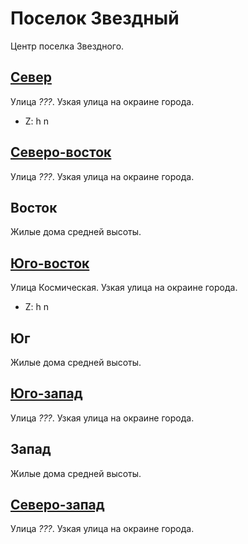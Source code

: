 # Поселок Звездный

Центр поселка Звездного.

## [Север](./09580070.md)

Улица *???*.
Узкая улица на окраине города.

* Z:    h   n

## [Северо-восток](./09590075.md)

Улица *???*.
Узкая улица на окраине города.

## Восток

Жилые дома средней высоты.

## [Юго-восток](./09590090.md)

Улица Космическая.
Узкая улица на окраине города.

* Z:    h   n

## Юг

Жилые дома средней высоты.

## [Юго-запад](./10565020.md)

Улица *???*.
Узкая улица на окраине города.

## Запад

Жилые дома средней высоты.

## [Северо-запад](./09570075.md)

Улица *???*.
Узкая улица на окраине города.
